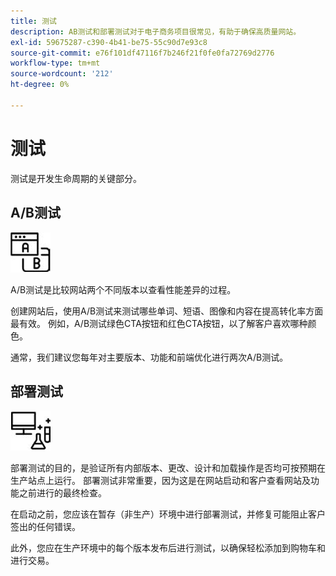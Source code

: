 ```yaml
---
title: 测试
description: AB测试和部署测试对于电子商务项目很常见，有助于确保高质量网站。
exl-id: 59675287-c390-4b41-be75-55c90d7e93c8
source-git-commit: e76f101df47116f7b246f21f0fe0fa72769d2776
workflow-type: tm+mt
source-wordcount: '212'
ht-degree: 0%

---
```


# 测试

测试是开发生命周期的关键部分。

## A/B测试

![AB测试图标](../../assets/playbooks/a-b-testing.png)

A/B测试是比较网站两个不同版本以查看性能差异的过程。

创建网站后，使用A/B测试来测试哪些单词、短语、图像和内容在提高转化率方面最有效。 例如，A/B测试绿色CTA按钮和红色CTA按钮，以了解客户喜欢哪种颜色。

通常，我们建议您每年对主要版本、功能和前端优化进行两次A/B测试。

## 部署测试

![部署测试图标](../../assets/playbooks/deployment-testing.png)

部署测试的目的，是验证所有内部版本、更改、设计和加载操作是否均可按预期在生产站点上运行。 部署测试非常重要，因为这是在网站启动和客户查看网站及功能之前进行的最终检查。

在启动之前，您应该在暂存（非生产）环境中进行部署测试，并修复可能阻止客户签出的任何错误。

此外，您应在生产环境中的每个版本发布后进行测试，以确保轻松添加到购物车和进行交易。
